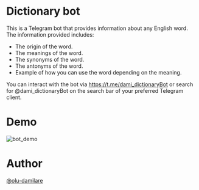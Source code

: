 # Dictionary bot

This is a Telegram bot that provides information about any English word. The information provided includes:
* The origin of the word.
* The meanings of the word.
* The synonyms of the word.
* The antonyms of the word.
* Example of how you can use the word depending on the meaning.

You can interact with the bot via https://t.me/dami_dictionaryBot or search for @dami_dictionaryBot on the search bar of your preferred Telegram client.

# Demo
![bot_demo](https://user-images.githubusercontent.com/56642018/145711444-4ccde318-1d02-42b3-9b81-ca6af40c7bb0.gif)


# Author
[@olu-damilare](https://github.com/olu-damilare)
